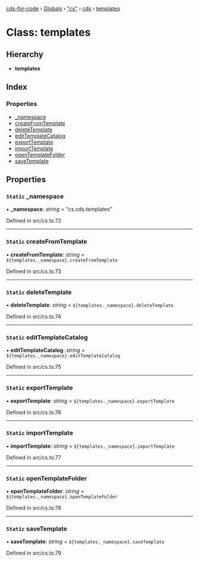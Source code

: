 [cds-for-code](../README.md) › [Globals](../globals.md) › ["cs"](../modules/_cs_.md) › [cds](../modules/_cs_.cds.md) › [templates](_cs_.cds.templates.md)

# Class: templates

## Hierarchy

* **templates**

## Index

### Properties

* [_namespace](_cs_.cds.templates.md#static-_namespace)
* [createFromTemplate](_cs_.cds.templates.md#static-createfromtemplate)
* [deleteTemplate](_cs_.cds.templates.md#static-deletetemplate)
* [editTemplateCatalog](_cs_.cds.templates.md#static-edittemplatecatalog)
* [exportTemplate](_cs_.cds.templates.md#static-exporttemplate)
* [importTemplate](_cs_.cds.templates.md#static-importtemplate)
* [openTemplateFolder](_cs_.cds.templates.md#static-opentemplatefolder)
* [saveTemplate](_cs_.cds.templates.md#static-savetemplate)

## Properties

### `Static` _namespace

▪ **_namespace**: *string* = "cs.cds.templates"

Defined in src/cs.ts:72

___

### `Static` createFromTemplate

▪ **createFromTemplate**: *string* = `${templates._namespace}.createFromTemplate`

Defined in src/cs.ts:73

___

### `Static` deleteTemplate

▪ **deleteTemplate**: *string* = `${templates._namespace}.deleteTemplate`

Defined in src/cs.ts:74

___

### `Static` editTemplateCatalog

▪ **editTemplateCatalog**: *string* = `${templates._namespace}.editTemplateCatalog`

Defined in src/cs.ts:75

___

### `Static` exportTemplate

▪ **exportTemplate**: *string* = `${templates._namespace}.exportTemplate`

Defined in src/cs.ts:76

___

### `Static` importTemplate

▪ **importTemplate**: *string* = `${templates._namespace}.importTemplate`

Defined in src/cs.ts:77

___

### `Static` openTemplateFolder

▪ **openTemplateFolder**: *string* = `${templates._namespace}.openTemplateFolder`

Defined in src/cs.ts:78

___

### `Static` saveTemplate

▪ **saveTemplate**: *string* = `${templates._namespace}.saveTemplate`

Defined in src/cs.ts:79
